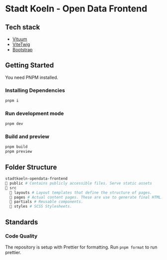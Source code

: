 # Stadt Koeln - Open Data Frontend

## Tech stack

- [Vituum](https://vituum.dev/)
- [ViteTwig](https://github.com/vituum/vite-plugin-twig)
- [Bootstrap](https://getbootstrap.com/)

## Getting Started

You need PNPM installed.

### Installing Dependencies

```sh
pnpm i
```

### Run development mode

```sh
pnpm dev
```

### Build and preview

```sh
pnpm build
pnpm preview
```

## Folder Structure

```sh
stadtkoeln-opendata-frontend
📁 public # Contains publicly accessible files. Serve static assets
📁 src
  📁 layouts # Layout templates that define the structure of pages.
  📁 pages # Actual content pages. These are use to generate final HTML.
  📁 partials # Reusable components.
  📁 styles # SCSS Stylesheets.
```

## Standards

### Code Quality

The repository is setup with Prettier for formatting. Run `pnpm format` to run prettier.
